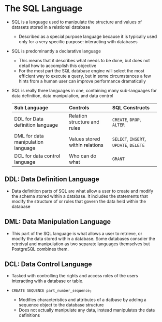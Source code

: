 # The SQL Language
- SQL is a language used to manipulate the structure and values of datasets stored in a relational database
  - Described as a special purpose language because it is typically used only for a very specific purpose: interacting with databases
- SQL is predominantly a declarative language
  - This means that it describes what needs to be done, but does not detail how to accomplish this objective
  - For the most part the SQL database engine will select the most efficient way to execute a query, but in some circumstances a few hints from a human user can improve performance dramatically
- SQL is really three languages in one, containing many sub-languages for data definition, data manipulation, and data control

  | Sub Language | Controls | SQL Constructs |
  |:-------------|:---------|:---------------|
  |DDL for Data definition language| Relation structure and rules | `CREATE`, `DROP`, `ALTER`|
  |DML for data manipulation language| Values stored within relations|`SELECT`, `INSERT`, `UPDATE`, `DELETE`|
  |DCL for data control language| Who can do what| `GRANT`|

## DDL: Data Definition Language
- Data definition parts of SQL are what allow a user to create and modify the schema stored within a database.  It includes the statements that modify the structure of or rules that govern the data held within the database

## DML: Data Manipulation Language
- This part of the SQL language is what allows a user to retrieve, or modify the data stored within a database.  Some databases consdier the retreival and manipulation as two separate languages themselves but PostgreSQL combines them.

## DCL: Data Control Language
- Tasked with controlling the rights and access roles of the users interacting with a database or table.  

- `CREATE SEQUENCE part_number_sequence;`
  - Modifies characteristics and attributes of a datbase by adding a sequence object to the database structure
  - Does not actually manipulate any data, instead manipulates the data definitions